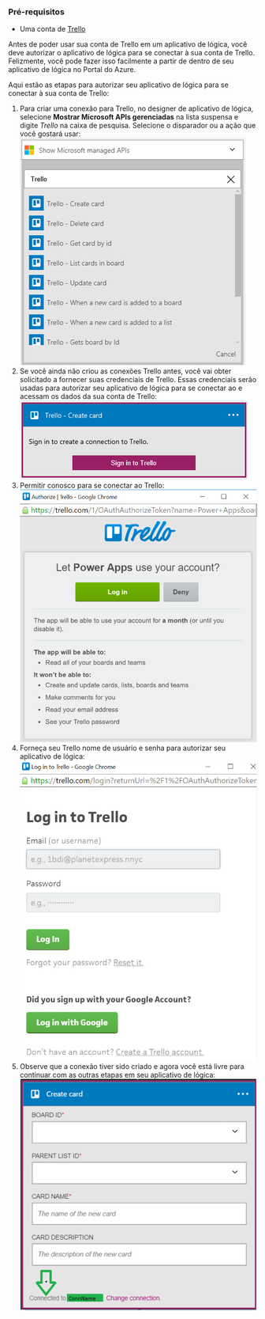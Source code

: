 ### <a name="prerequisites"></a>Pré-requisitos
- Uma conta de [Trello](http://trello.com) 

Antes de poder usar sua conta de Trello em um aplicativo de lógica, você deve autorizar o aplicativo de lógica para se conectar à sua conta de Trello. Felizmente, você pode fazer isso facilmente a partir de dentro de seu aplicativo de lógica no Portal do Azure. 

Aqui estão as etapas para autorizar seu aplicativo de lógica para se conectar à sua conta de Trello:

1. Para criar uma conexão para Trello, no designer de aplicativo de lógica, selecione **Mostrar Microsoft APIs gerenciadas** na lista suspensa e digite *Trello* na caixa de pesquisa. Selecione o disparador ou a ação que você gostará usar:  
  ![](./media/connectors-create-api-trello/trello-1.png)
2. Se você ainda não criou as conexões Trello antes, você vai obter solicitado a fornecer suas credenciais de Trello. Essas credenciais serão usadas para autorizar seu aplicativo de lógica para se conectar ao e acessam os dados da sua conta de Trello:  
  ![](./media/connectors-create-api-trello/trello-2.png) 
3. Permitir conosco para se conectar ao Trello:  
  ![](./media/connectors-create-api-trello/trello-3.png)   
4. Forneça seu Trello nome de usuário e senha para autorizar seu aplicativo de lógica:  
  ![](./media/connectors-create-api-trello/trello-4.png)  
5. Observe que a conexão tiver sido criado e agora você está livre para continuar com as outras etapas em seu aplicativo de lógica:  
  ![](./media/connectors-create-api-trello/trello-5.png)
